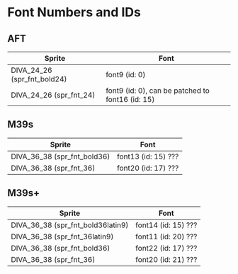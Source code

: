 Font Numbers and IDs
====================

## AFT
| Sprite                      | Font                                             |
|-----------------------------|--------------------------------------------------|
| DIVA_24_26 (spr_fnt_bold24) | font9 (id: 0)                                    |
| DIVA_24_26 (spr_fnt_24)     | font9 (id: 0), can be patched to font16 (id: 15) |


## M39s
| Sprite                      | Font                |
|-----------------------------|---------------------|
| DIVA_36_38 (spr_fnt_bold36) | font13 (id: 15) ??? |
| DIVA_36_38 (spr_fnt_36)     | font20 (id: 17) ??? |

## M39s+
| Sprite                            | Font                |
|-----------------------------------|---------------------|
| DIVA_36_38 (spr_fnt_bold36latin9) | font14 (id: 15) ??? |
| DIVA_36_38 (spr_fnt_36latin9)     | font11 (id: 20) ??? |
| DIVA_36_38 (spr_fnt_bold36)       | font22 (id: 17) ??? |
| DIVA_36_38 (spr_fnt_36)           | font20 (id: 21) ??? |